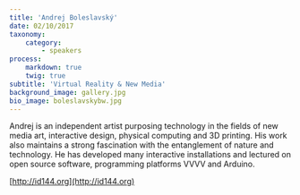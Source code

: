 ```yaml
---
title: 'Andrej Boleslavský'
date: 02/10/2017
taxonomy:
    category:
        - speakers
process:
    markdown: true
    twig: true
subtitle: 'Virtual Reality & New Media'
background_image: gallery.jpg
bio_image: boleslavskybw.jpg
---
```


Andrej is an independent artist purposing technology in the fields of new media art, interactive design, physical computing and 3D printing. His work also maintains a strong fascination with the entanglement of nature and technology. He has developed many interactive installations and lectured on open source software, programming platforms VVVV and Arduino.

[http://id144.org](http://id144.org)